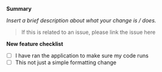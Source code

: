 **Summary**

_Insert a brief description about what your change is / does._

> If this is related to an issue, please link the issue here

**New feature checklist**

- [ ] I have ran the application to make sure my code runs
- [ ] This not just a simple formatting change
